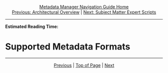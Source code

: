 <div align="center"><a href="/onestop/metadata-manager">Metadata Manager Navigation Guide Home</a></div>
<div align="center"><a href="/onestop/metadata-manager/architectural-overview">Previous: Architectural Overview</a> | <a href="/onestop/metadata-manager/sme-scripts">Next: Subject Matter Expert Scripts</a></div>
<hr>

**Estimated Reading Time:**

# Supported Metadata Formats


<hr>
<div align="center"><a href="/onestop/metadata-manager/architectural-overview">Previous</a> | <a href="#">Top of Page</a> | <a href="/onestop/metadata-manager/sme-scripts">Next</a></div>